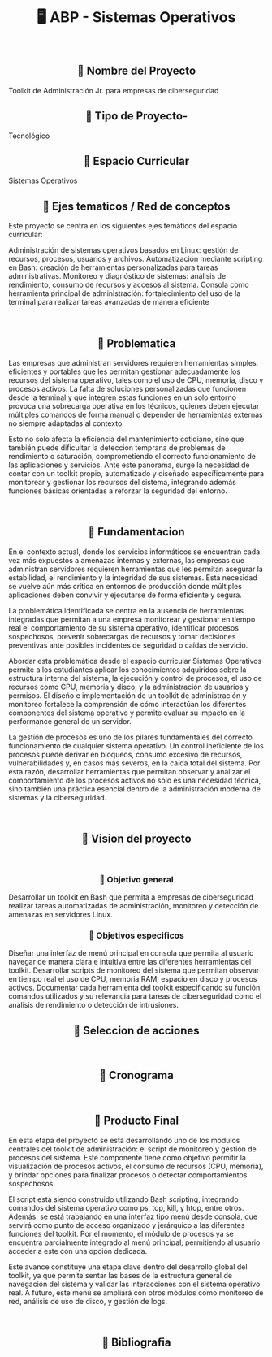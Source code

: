 <h1 align='center' >🖥️ ABP - Sistemas Operativos</h1>

<br>

<h2 align='center' >🎯 Nombre del Proyecto</h2>
Toolkit de Administración Jr. para empresas de ciberseguridad
<br>

<h2 align='center' >🎯 Tipo de Proyecto-</h2>
Tecnológico
<br>

<h2 align='center' >🎯 Espacio Curricular</h2>
Sistemas Operativos
<br>

<h2 align='center' >🎯 Ejes tematicos / Red de conceptos</h2>
 Este proyecto se centra en los siguientes ejes temáticos del espacio curricular:

Administración de sistemas operativos basados en Linux: gestión de recursos, procesos, usuarios y archivos.
Automatización mediante scripting en Bash: creación de herramientas personalizadas para tareas administrativas.
Monitoreo y diagnóstico de sistemas: análisis de rendimiento, consumo de recursos y accesos al sistema.
Consola como herramienta principal de administración: fortalecimiento del uso de la terminal para realizar tareas avanzadas de manera eficiente
 

<br>

<h2 align='center' >🎯 Problematica</h2>
Las empresas que administran servidores requieren herramientas simples, eficientes y portables que les permitan gestionar adecuadamente los recursos del sistema operativo, tales como el uso de CPU, memoria, disco y procesos activos. La falta de soluciones personalizadas que funcionen desde la terminal y que integren estas funciones en un solo entorno provoca una sobrecarga operativa en los técnicos, quienes deben ejecutar múltiples comandos de forma manual o depender de herramientas externas no siempre adaptadas al contexto.

Esto no solo afecta la eficiencia del mantenimiento cotidiano, sino que también puede dificultar la detección temprana de problemas de rendimiento o saturación, comprometiendo el correcto funcionamiento de las aplicaciones y servicios. Ante este panorama, surge la necesidad de contar con un toolkit propio, automatizado y diseñado específicamente para monitorear y gestionar los recursos del sistema, integrando además funciones básicas orientadas a reforzar la seguridad del entorno.


<br>

<h2 align='center' >🎯 Fundamentacion</h2>
 En el contexto actual, donde los servicios informáticos se encuentran cada vez más expuestos a amenazas internas y externas, las empresas que administran servidores requieren herramientas que les permitan asegurar la estabilidad, el rendimiento y la integridad de sus sistemas. Esta necesidad se vuelve aún más crítica en entornos de producción donde múltiples aplicaciones deben convivir y ejecutarse de forma eficiente y segura.

La problemática identificada se centra en la ausencia de herramientas integradas que permitan a una empresa monitorear y gestionar en tiempo real el comportamiento de su sistema operativo, identificar procesos sospechosos, prevenir sobrecargas de recursos y tomar decisiones preventivas ante posibles incidentes de seguridad o caídas de servicio.

Abordar esta problemática desde el espacio curricular Sistemas Operativos permite a los estudiantes aplicar los conocimientos adquiridos sobre la estructura interna del sistema, la ejecución y control de procesos, el uso de recursos como CPU, memoria y disco, y la administración de usuarios y permisos. El diseño e implementación de un toolkit de administración y monitoreo fortalece la comprensión de cómo interactúan los diferentes componentes del sistema operativo y permite evaluar su impacto en la performance general de un servidor.

La gestión de procesos es uno de los pilares fundamentales del correcto funcionamiento de cualquier sistema operativo. Un control ineficiente de los procesos puede derivar en bloqueos, consumo excesivo de recursos, vulnerabilidades y, en casos más severos, en la caída total del sistema. Por esta razón, desarrollar herramientas que permitan observar y analizar el comportamiento de los procesos activos no solo es una necesidad técnica, sino también una práctica esencial dentro de la administración moderna de sistemas y la ciberseguridad.


<br>

<h2 align='center' >🎯 Vision del proyecto</h2>

<br>

<h3 align='center' >🎯 Objetivo general</h3>
 Desarrollar un toolkit en Bash que permita a empresas de ciberseguridad realizar tareas automatizadas de administración, monitoreo y detección de amenazas en servidores Linux.



<br>

<h3 align='center' >🎯 Objetivos especificos</h3>
 Diseñar una interfaz de menú principal en consola que permita al usuario navegar de manera clara e intuitiva entre las diferentes herramientas del toolkit.
Desarrollar scripts de monitoreo del sistema que permitan observar en tiempo real el uso de CPU, memoria RAM, espacio en disco y procesos activos.
Documentar cada herramienta del toolkit especificando su función, comandos utilizados y su relevancia para tareas de ciberseguridad como el análisis de rendimiento o detección de intrusiones.


<br>

<h2 align='center' >🎯 Seleccion de acciones</h2>

<br>

<h2 align='center' >🎯 Cronograma</h2>

<br>

<h2 align='center' >🎯 Producto Final</h2>
 En esta etapa del proyecto se está desarrollando uno de los módulos centrales del toolkit de administración: el script de monitoreo y gestión de procesos del sistema. Este componente tiene como objetivo permitir la visualización de procesos activos, el consumo de recursos (CPU, memoria), y brindar opciones para finalizar procesos o detectar comportamientos sospechosos.

El script está siendo construido utilizando Bash scripting, integrando comandos del sistema operativo como ps, top, kill, y htop, entre otros. Además, se está trabajando en una interfaz tipo menú desde consola, que servirá como punto de acceso organizado y jerárquico a las diferentes funciones del toolkit. Por el momento, el módulo de procesos ya se encuentra parcialmente integrado al menú principal, permitiendo al usuario acceder a este con una opción dedicada.

Este avance constituye una etapa clave dentro del desarrollo global del toolkit, ya que permite sentar las bases de la estructura general de navegación del sistema y validar las interacciones con el sistema operativo real. A futuro, este menú se ampliará con otros módulos como monitoreo de red, análisis de uso de disco, y gestión de logs. 


<br>

<h2 align='center' >🎯 Bibliografia</h2>
